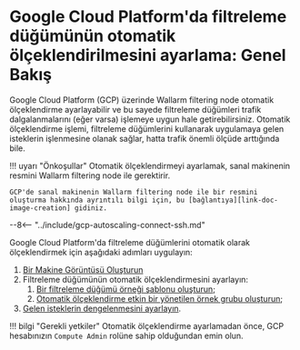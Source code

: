 [link-doc-image-creation]:              create-image.md
[link-doc-template-creation]:           creating-instance-template.md
[link-doc-managed-autoscaling-group]:   creating-autoscaling-group.md
[link-doc-lb-guide]:                    load-balancing-guide.md

# Google Cloud Platform'da filtreleme düğümünün otomatik ölçeklendirilmesini ayarlama: Genel Bakış

Google Cloud Platform (GCP) üzerinde Wallarm filtering node otomatik ölçeklendirme ayarlayabilir ve bu sayede filtreleme düğümleri trafik dalgalanmalarını (eğer varsa) işlemeye uygun hale getirebilirsiniz. Otomatik ölçeklendirme işlemi, filtreleme düğümlerini kullanarak uygulamaya gelen isteklerin işlenmesine olanak sağlar, hatta trafik önemli ölçüde arttığında bile.

!!! uyarı "Önkoşullar"
    Otomatik ölçeklendirmeyi ayarlamak, sanal makinenin resmini Wallarm filtering node ile gerektirir.
    
    GCP'de sanal makinenin Wallarm filtering node ile bir resmini oluşturma hakkında ayrıntılı bilgi için, bu [bağlantıya][link-doc-image-creation] gidiniz.

--8<-- "../include/gcp-autoscaling-connect-ssh.md"

Google Cloud Platform'da filtreleme düğümlerini otomatik olarak ölçeklendirmek için aşağıdaki adımları uygulayın:

1.  [Bir Makine Görüntüsü Oluşturun](create-image.md)
1.  Filtreleme düğümünün otomatik ölçeklendirmesini ayarlayın:
    1.  [Bir filtreleme düğümü örneği şablonu oluşturun][link-doc-template-creation];
    2.  [Otomatik ölçeklendirme etkin bir yönetilen örnek grubu oluşturun][link-doc-managed-autoscaling-group];
1.  [Gelen isteklerin dengelenmesini ayarlayın][link-doc-lb-guide].

!!! bilgi "Gerekli yetkiler"
    Otomatik ölçeklendirme ayarlamadan önce, GCP hesabınızın `Compute Admin` rolüne sahip olduğundan emin olun.